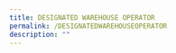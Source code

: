 ```yaml
---
title: DESIGNATED WAREHOUSE OPERATOR
permalink: /DESIGNATEDWAREHOUSEOPERATOR
description: ""
---
```

